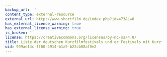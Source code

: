 ```yaml
---
backup_url: ''
content_type: external-resource
external_url: http://www.shortfilm.de/index.php?id=473&L=0
has_external_licence_warning: true
has_external_license_warning: true
is_broken: ''
license: https://creativecommons.org/licenses/by-nc-sa/4.0/
title: Liste der deutschen Kurzfilmfestivals und er Festivals mit Kurzfilmen auf shortfilm.de
uid: 999ae14c-ff60-4914-b1a9-b22cb88af0e2
---
```

